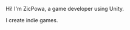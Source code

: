 Hi! I'm ZicPowa, a game developer using Unity. 

I create indie games. 







<!---
ZicPowa/ZicPowa is a ✨ special ✨ repository because its `README.md` (this file) appears on your GitHub profile.
You can click the Preview link to take a look at your changes.
--->
